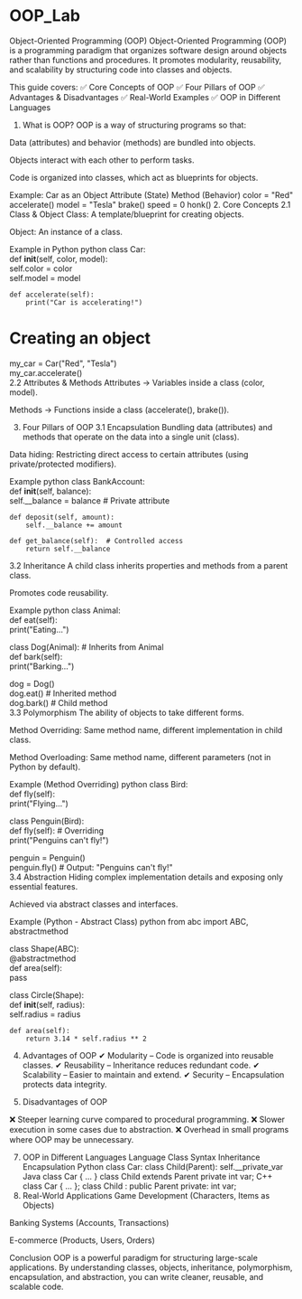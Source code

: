 # OOP_Lab
Object-Oriented Programming (OOP) 
Object-Oriented Programming (OOP) is a programming paradigm that organizes software design around objects rather than functions and procedures. It promotes modularity, reusability, and scalability by structuring code into classes and objects.

This guide covers:
✅ Core Concepts of OOP
✅ Four Pillars of OOP
✅ Advantages & Disadvantages
✅ Real-World Examples
✅ OOP in Different Languages

1. What is OOP?
OOP is a way of structuring programs so that:

Data (attributes) and behavior (methods) are bundled into objects.

Objects interact with each other to perform tasks.

Code is organized into classes, which act as blueprints for objects.

Example: Car as an Object
Attribute (State)	Method (Behavior)
color = "Red"	accelerate()
model = "Tesla"	brake()
speed = 0	honk()
2. Core Concepts
2.1 Class & Object
Class: A template/blueprint for creating objects.

Object: An instance of a class.

Example in Python
python
class Car:  
    def __init__(self, color, model):  
        self.color = color  
        self.model = model  

    def accelerate(self):  
        print("Car is accelerating!")  

# Creating an object  
my_car = Car("Red", "Tesla")  
my_car.accelerate()  
2.2 Attributes & Methods
Attributes → Variables inside a class (color, model).

Methods → Functions inside a class (accelerate(), brake()).

3. Four Pillars of OOP
3.1 Encapsulation
Bundling data (attributes) and methods that operate on the data into a single unit (class).

Data hiding: Restricting direct access to certain attributes (using private/protected modifiers).

Example
python
class BankAccount:  
    def __init__(self, balance):  
        self.__balance = balance  # Private attribute  

    def deposit(self, amount):  
        self.__balance += amount  

    def get_balance(self):  # Controlled access  
        return self.__balance  
3.2 Inheritance
A child class inherits properties and methods from a parent class.

Promotes code reusability.

Example
python
class Animal:  
    def eat(self):  
        print("Eating...")  

class Dog(Animal):  # Inherits from Animal  
    def bark(self):  
        print("Barking...")  

dog = Dog()  
dog.eat()  # Inherited method  
dog.bark() # Child method  
3.3 Polymorphism
The ability of objects to take different forms.

Method Overriding: Same method name, different implementation in child class.

Method Overloading: Same method name, different parameters (not in Python by default).

Example (Method Overriding)
python
class Bird:  
    def fly(self):  
        print("Flying...")  

class Penguin(Bird):  
    def fly(self):  # Overriding  
        print("Penguins can't fly!")  

penguin = Penguin()  
penguin.fly()  # Output: "Penguins can't fly!"  
3.4 Abstraction
Hiding complex implementation details and exposing only essential features.

Achieved via abstract classes and interfaces.

Example (Python - Abstract Class)
python
from abc import ABC, abstractmethod  

class Shape(ABC):  
    @abstractmethod  
    def area(self):  
        pass  

class Circle(Shape):  
    def __init__(self, radius):  
        self.radius = radius  

    def area(self):  
        return 3.14 * self.radius ** 2  
4. Advantages of OOP
✔ Modularity – Code is organized into reusable classes.
✔ Reusability – Inheritance reduces redundant code.
✔ Scalability – Easier to maintain and extend.
✔ Security – Encapsulation protects data integrity.

5. Disadvantages of OOP
   
❌ Steeper learning curve compared to procedural programming.
❌ Slower execution in some cases due to abstraction.
❌ Overhead in small programs where OOP may be unnecessary.

7. OOP in Different Languages
Language	Class Syntax	Inheritance	Encapsulation
Python	class Car:	class Child(Parent):	self.__private_var
Java	class Car { ... }	class Child extends Parent	private int var;
C++	class Car { ... };	class Child : public Parent	private: int var;
8. Real-World Applications
Game Development (Characters, Items as Objects)

Banking Systems (Accounts, Transactions)

E-commerce (Products, Users, Orders)

Conclusion
OOP is a powerful paradigm for structuring large-scale applications. By understanding classes, objects, inheritance, polymorphism, encapsulation, and abstraction, you can write cleaner, reusable, and scalable code.
